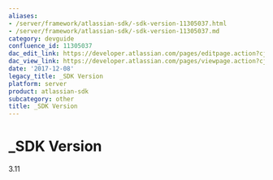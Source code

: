 ```yaml
---
aliases:
- /server/framework/atlassian-sdk/-sdk-version-11305037.html
- /server/framework/atlassian-sdk/-sdk-version-11305037.md
category: devguide
confluence_id: 11305037
dac_edit_link: https://developer.atlassian.com/pages/editpage.action?cjm=wozere&pageId=11305037
dac_view_link: https://developer.atlassian.com/pages/viewpage.action?cjm=wozere&pageId=11305037
date: '2017-12-08'
legacy_title: _SDK Version
platform: server
product: atlassian-sdk
subcategory: other
title: _SDK Version
---
```

# \_SDK Version

3.11
